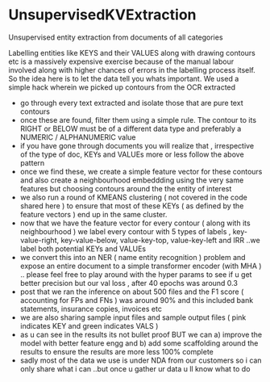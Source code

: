 # UnsupervisedKVExtraction
Unsupervised entity extraction from documents of all categories

Labelling entities like KEYS and their VALUES along with drawing contours etc is a massively expensive exercise because of the manual labour involved along with higher chances of errors in the labelling process itself. So the idea here is to let the data tell you whats important. We used a simple hack wherein we picked up contours from the OCR extracted 
- go through every text extracted and isolate those that are pure text contours
- once these are found, filter them using a simple rule. The contour to its RIGHT or BELOW must be of a different data type and preferably a NUMERIC / ALPHANUMERIC value
- if you have gone through documents you will realize that , irrespective of the type of doc, KEYs and VALUEs more or less follow the above pattern
- once we find these, we create a simple feature vector for these contours and also create a neighbourhood embeddding using the very same features but choosing contours around the the entity of interest 
- we also run a round of KMEANS clustering ( not covered in the code shared here ) to ensure that most of these KEYs ( as defined by the feature vectors ) end up in the same cluster.
- now that we have the feature vector for every contour ( along with its neighbourhood ) we label every contour with 5 types of labels , key-value-right, key-value-below, value-key-top, value-key-left and IRR ..we label both potential KEYs and VALUEs
- we convert this into an NER ( name entity recognition ) problem and expose an entire document to a simple transformer encoder (with MHA ) .. please feel free to play around with the hyper params to see if u get better precision but our val loss , after 40 epochs was around 0.3
- post that we ran the inference on about 500 files and the F1 score ( accounting for FPs and FNs ) was around 90% and this included bank statements, insurance copies, invoices etc
- we are also sharing sample input files and sample output files ( pink indicates KEY and green indicates VALS ) 
- as u can see in the results its not bullet proof BUT we can a) improve the model with better feature engg and b) add some scaffolding around the results to ensure the results are more less 100% complete
- sadly most of the data we use is under NDA from our customers so i can only share what i can ..but once u gather ur data u ll know what to do 
